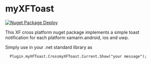 # myXFToast
 
 
[![Nuget Package Deploy](https://github.com/EmilAlipiev/myXFToast/workflows/Nuget%20Package%20Deploy/badge.svg?branch=master)](https://www.nuget.org/packages/Plugin.myToolTip/)


This XF cross platform nuget package implements a simple toast notification for each platform xamarin.android, ios and uwp.

Simply use in your .net standard library as 


```xml
  Plugin.myXFToast.CrossmyXFToast.Current.Show("your message");



